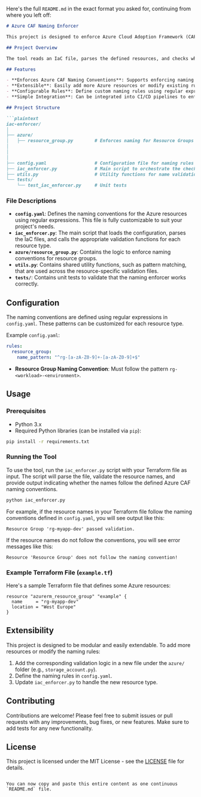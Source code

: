 Here's the full `README.md` in the exact format you asked for, continuing from where you left off:

```markdown
# Azure CAF Naming Enforcer

This project is designed to enforce Azure Cloud Adoption Framework (CAF) naming conventions for specific Azure resources, such as resource groups, virtual machines, and DNS zones. The goal is to ensure that all defined resources in Infrastructure as Code (IaC) files (e.g., Terraform) comply with user-defined naming rules, following Azure CAF standards.

## Project Overview

The tool reads an IaC file, parses the defined resources, and checks whether the resource names conform to Azure CAF naming standards based on regular expression patterns defined in a configuration file (`config.yaml`). If a resource name does not comply with the expected pattern, the tool will flag it as a failure.

## Features

- **Enforces Azure CAF Naming Conventions**: Supports enforcing naming conventions for Azure resource groups, virtual machines, and DNS zones.
- **Extensible**: Easily add more Azure resources or modify existing rules.
- **Configurable Rules**: Define custom naming rules using regular expressions in the `config.yaml` file.
- **Simple Integration**: Can be integrated into CI/CD pipelines to enforce naming conventions automatically during code reviews.

## Project Structure

```plaintext
iac-enforcer/
│
├── azure/
│   ├── resource_group.py        # Enforces naming for Resource Groups
│   
│                    
│
├── config.yaml                  # Configuration file for naming rules
├── iac_enforcer.py              # Main script to orchestrate the checks
├── utils.py                     # Utility functions for name validation
└── tests/
    └── test_iac_enforcer.py     # Unit tests
```

### File Descriptions

- **`config.yaml`**: Defines the naming conventions for the Azure resources using regular expressions. This file is fully customizable to suit your project's needs.
- **`iac_enforcer.py`**: The main script that loads the configuration, parses the IaC files, and calls the appropriate validation functions for each resource type.
- **`azure/resource_group.py`**: Contains the logic to enforce naming conventions for resource groups.
- **`utils.py`**: Contains shared utility functions, such as pattern matching, that are used across the resource-specific validation files.
- **`tests/`**: Contains unit tests to validate that the naming enforcer works correctly.

## Configuration

The naming conventions are defined using regular expressions in `config.yaml`. These patterns can be customized for each resource type.

Example `config.yaml`:

```yaml
rules:
  resource_group:
    name_pattern: "^rg-[a-zA-Z0-9]+-[a-zA-Z0-9]+$"

```

- **Resource Group Naming Convention**: Must follow the pattern `rg-<workload>-<environment>`.

## Usage

### Prerequisites

- Python 3.x
- Required Python libraries (can be installed via `pip`):

```bash
pip install -r requirements.txt
```

### Running the Tool

To use the tool, run the `iac_enforcer.py` script with your Terraform file as input. The script will parse the file, validate the resource names, and provide output indicating whether the names follow the defined Azure CAF naming conventions.

```bash
python iac_enforcer.py
```

For example, if the resource names in your Terraform file follow the naming conventions defined in `config.yaml`, you will see output like this:

```
Resource Group 'rg-myapp-dev' passed validation.
```

If the resource names do not follow the conventions, you will see error messages like this:

```
Resource 'Resource Group' does not follow the naming convention!
```

### Example Terraform File (`example.tf`)

Here's a sample Terraform file that defines some Azure resources:

```hcl
resource "azurerm_resource_group" "example" {
  name     = "rg-myapp-dev"
  location = "West Europe"
}

```

## Extensibility

This project is designed to be modular and easily extendable. To add more resources or modify the naming rules:

1. Add the corresponding validation logic in a new file under the `azure/` folder (e.g., `storage_account.py`).
2. Define the naming rules in `config.yaml`.
3. Update `iac_enforcer.py` to handle the new resource type.

## Contributing

Contributions are welcome! Please feel free to submit issues or pull requests with any improvements, bug fixes, or new features. Make sure to add tests for any new functionality.

## License

This project is licensed under the MIT License - see the [LICENSE](LICENSE) file for details.
```

You can now copy and paste this entire content as one continuous `README.md` file.